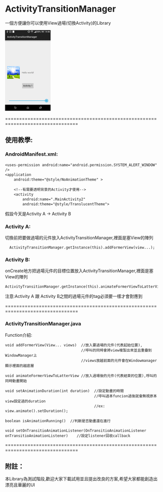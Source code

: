 # ActivityTransitionManager
一個方便讓你可以使用View過場(切換Activity)的Library

![Screenshot](https://raw.githubusercontent.com/guodong1111/ActivityTransitionManager/master/image/animation.gif)

================================================================================
## 使用教學:

### AndroidManifest.xml:

    <uses-permission android:name="android.permission.SYSTEM_ALERT_WINDOW" />
    <application  
        android:theme="@style/NoAnimationTheme" >
      
        <!--有需要透明背景的Activity才使用-->
        <activity
            android:name=".MainActivity2"
            android:theme="@style/TranslucentTheme">


假設今天是Activity A -> Activity B

### Activity A:

  切換前把要做過場的元件放入ActivityTransitionManager,裡面是塞View的陣列

```
  ActivityTransitionManager.getInstance(this).addFormerView(view...);

```
  
  
### Activity B:

  onCreate地方把過場元件的目標位置放入ActivityTransitionManager,裡面是塞View的陣列


```
ActivityTransitionManager.getInstance(this).animateFormerViewToLatterView(view...);

```


注意:Activity A 跟 Activity B之間的過場元件的tag必須要一樣才會對應到


================================================================================
### ActivityTransitionManager.java 

Function介紹:

```
void addFormerView(View... views)  //放入要過場的元件(代表起始位置),
                                   //呼叫的同時會將view複製出來並且重疊到WindowManager上
                                   //views放越前面的元件會在Windowmanager顯示裡面的越底層
  
void animateFormerViewToLatterView //放入過場後的元件(代表結束的位置),呼叫的同時動畫開始
  
void setAnimationDuration(int duration)  //設定動畫的時間
                                         //呼叫過本funcion過後就會無視原本view設定過的duration 
                                         //ex: view.animate().setDuration();
  
boolean isAnimationRunning()  //判斷是否動畫還在進行
  
void setOnTransitioAnimationListener(OnTransitioAnimationListener onTransitioAnimationListener)    //設定listener回收callback

```
  
  
================================================================================
## 附註：

  本Library為測試階段,歡迎大家下載試用並且提出改良的方案,希望大家都能創造出漂亮且華麗的UI
  
  

